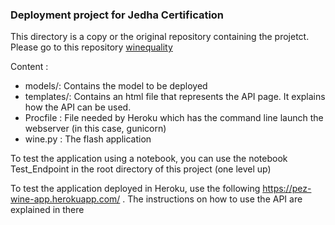 ### Deployment project for Jedha Certification


This directory is a copy or the original repository containing the projetct.  Please go to this repository  [winequality](https://github.com/pattypooh/wine-quality)

Content :
- models/: Contains the model to be deployed
- templates/: Contains an html file that represents the API page.  It explains how the API can be used.
- Procfile : File needed by Heroku which has the command line launch the webserver (in this case, gunicorn)
- wine.py : The flash application

To test the application using a notebook, you can use the notebook Test_Endpoint in the root directory of this project (one level up)


To test the application deployed in Heroku, use the following https://pez-wine-app.herokuapp.com/ . The instructions on how to use the API are explained in there
